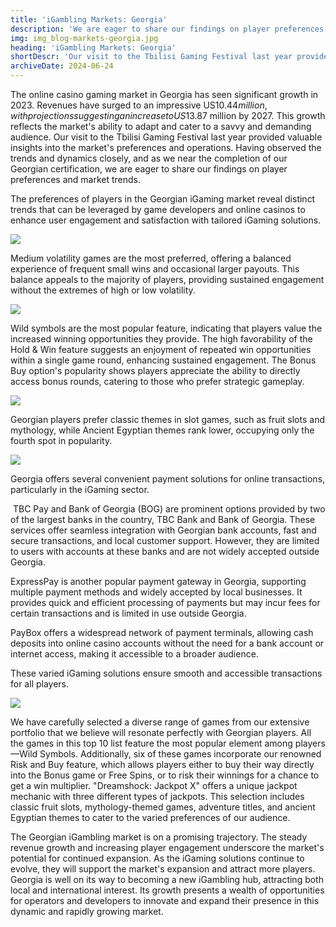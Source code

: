 ```yaml
---
title: 'iGambling Markets: Georgia'
description: 'We are eager to share our findings on player preferences and market trends.'
img: img_blog-markets-georgia.jpg
heading: 'iGambling Markets: Georgia'
shortDescr: 'Our visit to the Tbilisi Gaming Festival last year provided valuable insights into the market`s preferences and operations. Having observed the trends and dynamics closely, and as we near the completion of our Georgian certification, we are eager to share our findings on player preferences and market trends.'
archiveDate: 2024-06-24
---
```

The online casino gaming market in Georgia has seen significant growth in 2023. Revenues have surged to an impressive US$10.44 million, with projections suggesting an increase to US$13.87 million by 2027. This growth reflects the market's ability to adapt and cater to a savvy and demanding audience. Our visit to the Tbilisi Gaming Festival last year provided valuable insights into the market's preferences and operations. Having observed the trends and dynamics closely, and as we near the completion of our Georgian certification, we are eager to share our findings on player preferences and market trends.

The preferences of players in the Georgian iGaming market reveal distinct trends that can be leveraged by game developers and online casinos to enhance user engagement and satisfaction with tailored iGaming solutions.

![](../../images/img_blog_markets-georgia-1.jpg)

Medium volatility games are the most preferred, offering a balanced experience of frequent small wins and occasional larger payouts. This balance appeals to the majority of players, providing sustained engagement without the extremes of high or low volatility.

![](../../images/img_blog_markets-georgia-2.jpg)

Wild symbols are the most popular feature, indicating that players value the increased winning opportunities they provide. The high favorability of the Hold & Win feature suggests an enjoyment of repeated win opportunities within a single game round, enhancing sustained engagement. The Bonus Buy option's popularity shows players appreciate the ability to directly access bonus rounds, catering to those who prefer strategic gameplay. 

![](../../images/img_blog_markets-georgia-3.jpg)

Georgian players prefer classic themes in slot games, such as fruit slots and mythology, while Ancient Egyptian themes rank lower, occupying only the fourth spot in popularity.

![](../../images/img_blog_markets-georgia-4.jpg)

Georgia offers several convenient payment solutions for online transactions, particularly in the iGaming sector.

 TBC Pay and Bank of Georgia (BOG) are prominent options provided by two of the largest banks in the country, TBC Bank and Bank of Georgia. These services offer seamless integration with Georgian bank accounts, fast and secure transactions, and local customer support. However, they are limited to users with accounts at these banks and are not widely accepted outside Georgia. 

ExpressPay is another popular payment gateway in Georgia, supporting multiple payment methods and widely accepted by local businesses. It provides quick and efficient processing of payments but may incur fees for certain transactions and is limited in use outside Georgia. 

PayBox offers a widespread network of payment terminals, allowing cash deposits into online casino accounts without the need for a bank account or internet access, making it accessible to a broader audience. 

These varied iGaming solutions ensure smooth and accessible transactions for all players.

![](../../images/img_blog_markets-georgia-5.jpg)

We have carefully selected a diverse range of games from our extensive portfolio that we believe will resonate perfectly with Georgian players. All the games in this top 10 list feature the most popular element among players—Wild Symbols. Additionally, six of these games incorporate our renowned Risk and Buy feature, which allows players either to buy their way directly into the Bonus game or Free Spins, or to risk their winnings for a chance to get a win multiplier. "Dreamshock: Jackpot X" offers a unique jackpot mechanic with three different types of jackpots. This selection includes classic fruit slots, mythology-themed games, adventure titles, and ancient Egyptian themes to cater to the varied preferences of our audience.

The Georgian iGambling market is on a promising trajectory. The steady revenue growth and increasing player engagement underscore the market's potential for continued expansion. As the iGaming solutions continue to evolve, they will support the market's expansion and attract more players. Georgia is well on its way to becoming a new iGambling hub, attracting both local and international interest. Its growth presents a wealth of opportunities for operators and developers to innovate and expand their presence in this dynamic and rapidly growing market.
